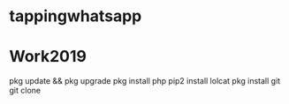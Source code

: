 # tappingwhatsapp
# Work2019

pkg update && pkg upgrade
pkg install php
pip2 install lolcat
pkg install git
git clone
